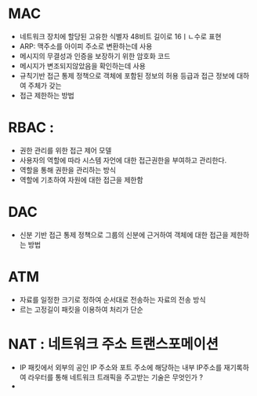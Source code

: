 # MAC
- 네트워크 장치에 할당된 고유한 식별자 48비트 길이로 16ㅣㄴ수로 표현
- ARP: 맥주소를 아이피 주소로 변환하는데 사용 
- 메시지의 무결성과 인증을 보장하기 위한 암호화 코드 
- 메시지가 변조되지않았음을 확인하는데 사용
- 규칙기반 접근 통제 정책으로 객체에 포함된 정보의 허용 등급과 접근 정보에 대하여 주체가 갖는
- 접근 제한하는 방법



# RBAC : 
- 권한 관리를 위한 접근 제어 모델 
- 사용자의 역할에 따라 시스템 자언에 대한 접근권한을 부여하고 관리한다.
- 역할을 통해 권한을 관리하는 방식
- 역할에 기초하여 자원에 대한 접근을 제한함 


# DAC 
- 신분 기반 접근 통제 정책으로 그룹의 신분에 근거하여 객체에 대한 접근을 제한하는 방법


# ATM 
 - 자료를 일정한 크기로 정하여 순서대로 전송하는 자료의 전송 방식 
 - 르는 고정길이 패킷을 이용하여 처리가 단순



# NAT : 네트워크 주소 트랜스포메이션 
- IP 패킷에서 외부의 공인 IP 주소와 포트 주소에 해당하는 내부 IP주소를 재기록하여 라우터를 통해 네트워크 트래픽을 주고받는 기술은 무엇인가 ?
- 